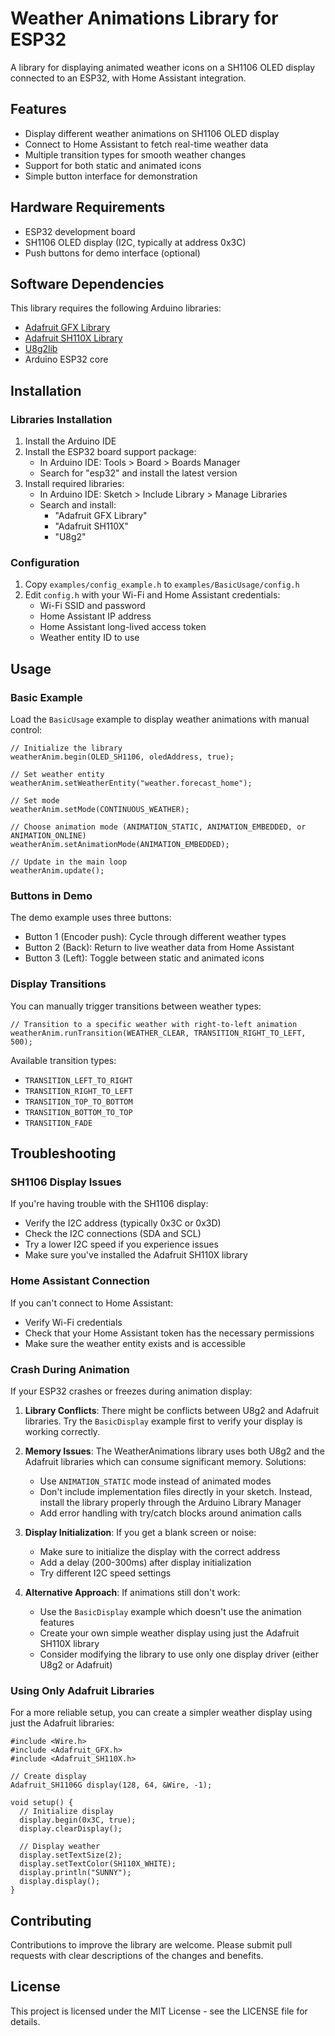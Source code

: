 # Weather Animations Library for ESP32

A library for displaying animated weather icons on a SH1106 OLED display connected to an ESP32, with Home Assistant integration.

## Features

- Display different weather animations on SH1106 OLED display
- Connect to Home Assistant to fetch real-time weather data
- Multiple transition types for smooth weather changes
- Support for both static and animated icons
- Simple button interface for demonstration

## Hardware Requirements

- ESP32 development board
- SH1106 OLED display (I2C, typically at address 0x3C)
- Push buttons for demo interface (optional)

## Software Dependencies

This library requires the following Arduino libraries:

- [Adafruit GFX Library](https://github.com/adafruit/Adafruit-GFX-Library)
- [Adafruit SH110X Library](https://github.com/adafruit/Adafruit_SH110x)
- [U8g2lib](https://github.com/olikraus/u8g2)
- Arduino ESP32 core

## Installation

### Libraries Installation

1. Install the Arduino IDE
2. Install the ESP32 board support package:
   - In Arduino IDE: Tools > Board > Boards Manager
   - Search for "esp32" and install the latest version
3. Install required libraries:
   - In Arduino IDE: Sketch > Include Library > Manage Libraries
   - Search and install:
     - "Adafruit GFX Library"
     - "Adafruit SH110X"
     - "U8g2"

### Configuration

1. Copy `examples/config_example.h` to `examples/BasicUsage/config.h`
2. Edit `config.h` with your Wi-Fi and Home Assistant credentials:
   - Wi-Fi SSID and password
   - Home Assistant IP address
   - Home Assistant long-lived access token
   - Weather entity ID to use

## Usage

### Basic Example

Load the `BasicUsage` example to display weather animations with manual control:

```arduino
// Initialize the library
weatherAnim.begin(OLED_SH1106, oledAddress, true);

// Set weather entity
weatherAnim.setWeatherEntity("weather.forecast_home");

// Set mode
weatherAnim.setMode(CONTINUOUS_WEATHER);

// Choose animation mode (ANIMATION_STATIC, ANIMATION_EMBEDDED, or ANIMATION_ONLINE)
weatherAnim.setAnimationMode(ANIMATION_EMBEDDED);

// Update in the main loop
weatherAnim.update();
```

### Buttons in Demo

The demo example uses three buttons:
- Button 1 (Encoder push): Cycle through different weather types
- Button 2 (Back): Return to live weather data from Home Assistant
- Button 3 (Left): Toggle between static and animated icons

### Display Transitions

You can manually trigger transitions between weather types:

```arduino
// Transition to a specific weather with right-to-left animation
weatherAnim.runTransition(WEATHER_CLEAR, TRANSITION_RIGHT_TO_LEFT, 500);
```

Available transition types:
- `TRANSITION_LEFT_TO_RIGHT`
- `TRANSITION_RIGHT_TO_LEFT`
- `TRANSITION_TOP_TO_BOTTOM`
- `TRANSITION_BOTTOM_TO_TOP`
- `TRANSITION_FADE`

## Troubleshooting

### SH1106 Display Issues

If you're having trouble with the SH1106 display:
- Verify the I2C address (typically 0x3C or 0x3D)
- Check the I2C connections (SDA and SCL)
- Try a lower I2C speed if you experience issues
- Make sure you've installed the Adafruit SH110X library

### Home Assistant Connection

If you can't connect to Home Assistant:
- Verify Wi-Fi credentials
- Check that your Home Assistant token has the necessary permissions
- Make sure the weather entity exists and is accessible

### Crash During Animation

If your ESP32 crashes or freezes during animation display:

1. **Library Conflicts**: There might be conflicts between U8g2 and Adafruit libraries. Try the `BasicDisplay` example first to verify your display is working correctly.

2. **Memory Issues**: The WeatherAnimations library uses both U8g2 and the Adafruit libraries which can consume significant memory. Solutions:
   - Use `ANIMATION_STATIC` mode instead of animated modes
   - Don't include implementation files directly in your sketch. Instead, install the library properly through the Arduino Library Manager
   - Add error handling with try/catch blocks around animation calls

3. **Display Initialization**: If you get a blank screen or noise:
   - Make sure to initialize the display with the correct address
   - Add a delay (200-300ms) after display initialization
   - Try different I2C speed settings

4. **Alternative Approach**: If animations still don't work:
   - Use the `BasicDisplay` example which doesn't use the animation features
   - Create your own simple weather display using just the Adafruit SH110X library
   - Consider modifying the library to use only one display driver (either U8g2 or Adafruit)

### Using Only Adafruit Libraries

For a more reliable setup, you can create a simpler weather display using just the Adafruit libraries:

```arduino
#include <Wire.h>
#include <Adafruit_GFX.h>
#include <Adafruit_SH110X.h>

// Create display
Adafruit_SH1106G display(128, 64, &Wire, -1);

void setup() {
  // Initialize display
  display.begin(0x3C, true);
  display.clearDisplay();
  
  // Display weather
  display.setTextSize(2);
  display.setTextColor(SH110X_WHITE);
  display.println("SUNNY");
  display.display();
}
```

## Contributing

Contributions to improve the library are welcome. Please submit pull requests with clear descriptions of the changes and benefits.

## License

This project is licensed under the MIT License - see the LICENSE file for details.
